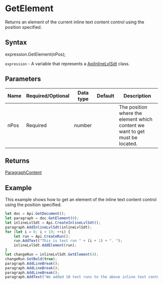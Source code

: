 # GetElement

Returns an element of the current inline text content control using the position specified.

## Syntax

expression.GetElement(nPos);

`expression` - A variable that represents a [ApiInlineLvlSdt](../ApiInlineLvlSdt.md) class.

## Parameters

| **Name** | **Required/Optional** | **Data type** | **Default** | **Description** |
| ------------- | ------------- | ------------- | ------------- | ------------- |
| nPos | Required | number |  | The position where the element which content we want to get must be located. |

## Returns

[ParagraphContent](../../Enumeration/ParagraphContent.md)

## Example

This example shows how to get an element of the inline text content control using the position specified.

```javascript
let doc = Api.GetDocument();
let paragraph = doc.GetElement(0);
let inlineLvlSdt = Api.CreateInlineLvlSdt();
paragraph.AddInlineLvlSdt(inlineLvlSdt);
for (let i = 0; i < 10; ++i) {
	let run = Api.CreateRun();
	run.AddText("This is text run " + (i + 1) + ". ");
	inlineLvlSdt.AddElement(run);
}
let changeRun = inlineLvlSdt.GetElement(4);
changeRun.SetBold(true);
paragraph.AddLineBreak();
paragraph.AddLineBreak();
paragraph.AddLineBreak();
paragraph.AddText("We added 10 text runs to the above inline text content control. Then we changed the fifth run, so it is different from the others.");
```

